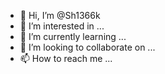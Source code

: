 - 👋 Hi, I’m @Sh1366k
- 👀 I’m interested in ...
- 🌱 I’m currently learning ...
- 💞️ I’m looking to collaborate on ...
- 📫 How to reach me ...

<!---
Sh1366k/Sh1366k is a ✨ special ✨ repository because its `README.md` (this file) appears on your GitHub profile.
You can click the Preview link to take a look at your changes.
--->
